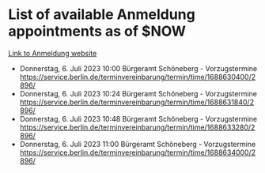 # List of available Anmeldung appointments as of $NOW
[Link to Anmeldung website](https://service.berlin.de/terminvereinbarung/termin/tag.php?termin=1&anliegen[]=120686&dienstleisterlist=122210,122217,327316,122219,327312,122227,327314,122231,327346,122243,327348,122254,122252,329742,122260,329745,122262,329748,122271,327278,122273,327274,122277,327276,330436,122280,327294,122282,327290,122284,327292,122291,327270,122285,327266,122286,327264,122296,327268,150230,329760,122297,327286,122294,327284,122312,329763,122314,329775,122304,327330,122311,327334,122309,327332,317869,122281,327352,122279,329772,122283,122276,327324,122274,327326,122267,329766,122246,327318,122251,327320,122257,327322,122208,327298,122226,327300&herkunft=http%3A%2F%2Fservice.berlin.de%2Fdienstleistung%2F120686%2F)
- Donnerstag, 6. Juli 2023 10:00 Bürgeramt Schöneberg - Vorzugstermine https://service.berlin.de/terminvereinbarung/termin/time/1688630400/2896/
- Donnerstag, 6. Juli 2023 10:24 Bürgeramt Schöneberg - Vorzugstermine https://service.berlin.de/terminvereinbarung/termin/time/1688631840/2896/
- Donnerstag, 6. Juli 2023 10:48 Bürgeramt Schöneberg - Vorzugstermine https://service.berlin.de/terminvereinbarung/termin/time/1688633280/2896/
- Donnerstag, 6. Juli 2023 11:00 Bürgeramt Schöneberg - Vorzugstermine https://service.berlin.de/terminvereinbarung/termin/time/1688634000/2896/
